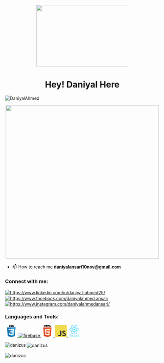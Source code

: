 
<div id="header" align="center">
  <img src="https://media.giphy.com/media/cpAGF6uxLw93uuQNNJ/giphy.gif" width="300" height="200"/>
</div>
<h1 align="center">Hey! Daniyal Here</h1>
<p align="left"> <img src="https://komarev.com/ghpvc/?username=danizus&label=Profile%20views&color=0e75b6&style=flat" alt="DaniyalAhmed" /> </p>
<div align="center">
  <img src="["[https://cdna.artstation.com/p/assets/images/images/042/631/286/original/bryan-rodriguez-belchibia-1-rightspeed.gif?1635037562](https://media.tenor.com/images/b24460d29cfb2126afbba78c2b02a0d3/tenor.gif)](https://media.tenor.com/uYP_Nkq8VPsAAAAd/coding-hello-world.gif)" width="500" height="500"/>
</div>






- 📫 How to reach me **daniyalansari10nov@gmail.com**



<h3 align="left">Connect with me:</h3>
<p align="left">
<a href="https://www.linkedin.com/in/daniyal-ahmed25/" target="blank"><img align="center" src="https://raw.githubusercontent.com/rahuldkjain/github-profile-readme-generator/master/src/images/icons/Social/linked-in-alt.svg" alt="https://www.linkedin.com/in/daniyal-ahmed25/" height="30" width="40" /></a>
<a href="https://www.facebook.com/daniyalahmed.ansari" target="blank"><img align="center" src="https://raw.githubusercontent.com/rahuldkjain/github-profile-readme-generator/master/src/images/icons/Social/facebook.svg" alt="https://www.facebook.com/daniyalahmed.ansari" height="30" width="40" /></a>
<a href="https://www.instagram.com/daniyalahmedansari/" target="blank"><img align="center" src="https://raw.githubusercontent.com/rahuldkjain/github-profile-readme-generator/master/src/images/icons/Social/instagram.svg" alt="https://www.instagram.com/daniyalahmedansari/" height="30" width="40" /></a>
</p>

<h3 align="left">Languages and Tools:</h3>
<p align="left">  <a href="https://www.w3schools.com/css/" target="_blank" rel="noreferrer"> <img src="https://raw.githubusercontent.com/devicons/devicon/master/icons/css3/css3-original-wordmark.svg" alt="css3" width="40" height="40"/>  </a> <a href="https://firebase.google.com/" target="_blank" rel="noreferrer"> <img src="https://www.vectorlogo.zone/logos/firebase/firebase-icon.svg" alt="firebase" width="40" height="40"/>  </a> <a href="https://www.w3.org/html/" target="_blank" rel="noreferrer"> <img src="https://raw.githubusercontent.com/devicons/devicon/master/icons/html5/html5-original-wordmark.svg" alt="html5" width="40" height="40"/> </a> <a href="https://developer.mozilla.org/en-US/docs/Web/JavaScript" target="_blank" rel="noreferrer"> <img src="https://raw.githubusercontent.com/devicons/devicon/master/icons/javascript/javascript-original.svg" alt="javascript" width="40" height="40"/> </a> <a href="https://reactjs.org/" target="_blank" rel="noreferrer"> <img src="https://raw.githubusercontent.com/devicons/devicon/master/icons/react/react-original-wordmark.svg" alt="react" width="40" height="40"/> </a> </p>

<p><img align="left" src="https://github-readme-stats.vercel.app/api/top-langs?username=danizus&show_icons=true&locale=en&layout=compact" alt="danizus" /></p>

<p>&nbsp;<img align="center" src="https://github-readme-stats.vercel.app/api?username=danizus&show_icons=true&locale=en" alt="danizus" /></p>

<p><img align="center" src="https://github-readme-streak-stats.herokuapp.com/?user=danizus&" alt="danizus" /></p>
